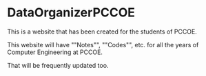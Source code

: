 # DataOrganizerPCCOE

This is a website that has been created for the students of PCCOE.

This website will have ""Notes"", ""Codes"", etc. for all the years of Computer Engineering at PCCOE.

That will be frequently updated too.

